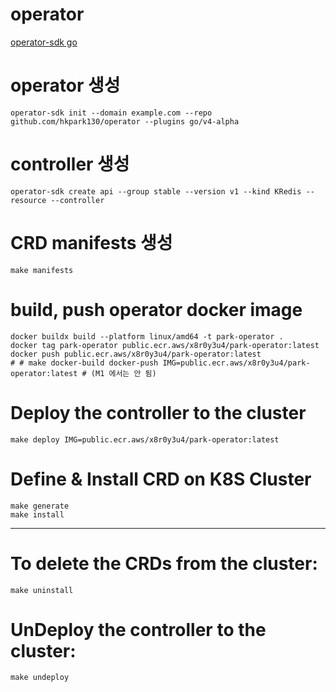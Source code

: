# operator

[operator-sdk go](https://sdk.operatorframework.io/docs/building-operators/golang/tutorial/)

# operator 생성
```
operator-sdk init --domain example.com --repo github.com/hkpark130/operator --plugins go/v4-alpha
```

# controller 생성
```
operator-sdk create api --group stable --version v1 --kind KRedis --resource --controller
```

# CRD manifests 생성
```
make manifests
```

# build, push operator docker image
```
docker buildx build --platform linux/amd64 -t park-operator .
docker tag park-operator public.ecr.aws/x8r0y3u4/park-operator:latest
docker push public.ecr.aws/x8r0y3u4/park-operator:latest
# # make docker-build docker-push IMG=public.ecr.aws/x8r0y3u4/park-operator:latest # (M1 에서는 안 됨)
```

# Deploy the controller to the cluster
```
make deploy IMG=public.ecr.aws/x8r0y3u4/park-operator:latest
```

# Define & Install CRD on K8S Cluster
```
make generate
make install
```

------------------------------------------------

# To delete the CRDs from the cluster:
```
make uninstall
```

# UnDeploy the controller to the cluster:
```
make undeploy
```



